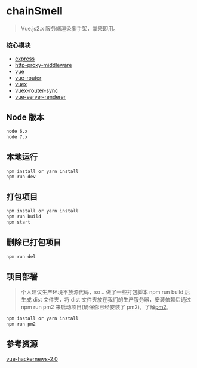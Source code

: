 # chainSmell

> Vue.js2.x 服务端渲染脚手架，拿来即用。

### 核心模块

- [express](https://github.com/expressjs/express)
- [http-proxy-middleware](https://github.com/chimurai/http-proxy-middleware)
- [vue](https://github.com/vuejs/vue)
- [vue-router](https://github.com/vuejs/vue-router)
- [vuex](https://github.com/vuejs/vuex)
- [vuex-router-sync](https://github.com/vuejs/vuex-router-sync)
- [vue-server-renderer](https://github.com/vuejs/vue-ssr-docs/)

## Node 版本

```bash
node 6.x
node 7.x
```

## 本地运行

```bash
npm install or yarn install
npm run dev
```

## 打包项目

```bash
npm install or yarn install
npm run build
npm start
```

## 删除已打包项目

```bash
npm run del
```

## 项目部署

> 个人建议生产环境不放源代码，so .. 做了一些打包脚本 npm run build 后生成 dist 文件夹，将 dist 文件夹放在我们的生产服务器，安装依赖后通过 npm run pm2 来启动项目(确保你已经安装了 pm2)，了解[pm2](https://github.com/Unitech/pm2)。

```bash
npm install or yarn install
npm run pm2
```

## 参考资源

[vue-hackernews-2.0](https://github.com/vuejs/vue-hackernews-2.0)
